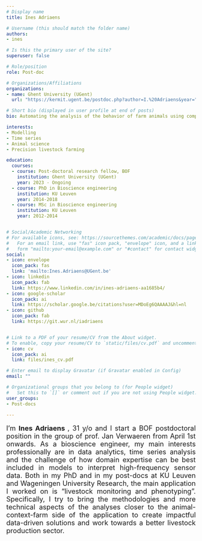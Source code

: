 ```yaml
---
# Display name
title: Ines Adriaens

# Username (this should match the folder name)
authors:
- ines

# Is this the primary user of the site?
superuser: false

# Role/position
role: Post-doc

# Organizations/Affiliations
organizations:
- name: Ghent University (UGent)
  url: "https://kermit.ugent.be/postdoc.php?author=I.%20Adriaens&year="

# Short bio (displayed in user profile at end of posts)
bio: Automating the analysis of the behavior of farm animals using computer vision

interests:
- Modelling
- Time series
- Animal science
- Precision livestock farming

education:
  courses:
  - course: Post-doctoral research fellow, BOF 
    institution: Ghent University (UGent)
    year: 2023 - Ongoing 
  - course: PhD in Bioscience engineering
    institution: KU Leuven
    year: 2014-2018
  - course: MSc in Bioscience engineering
    institution: KU Leuven
    year: 2012-2014


# Social/Academic Networking
# For available icons, see: https://sourcethemes.com/academic/docs/page-builder/#icons
#   For an email link, use "fas" icon pack, "envelope" icon, and a link in the
#   form "mailto:your-email@example.com" or "#contact" for contact widget.
social:
- icon: envelope
  icon_pack: fas
  link: 'mailto:Ines.Adriaens@UGent.be'
- icon: linkedin
  icon_pack: fab
  link: https://www.linkedin.com/in/ines-adriaens-aa1685b4/
- icon: google-scholar
  icon_pack: ai
  link: https://scholar.google.be/citations?user=MDoEg6QAAAAJ&hl=nl
- icon: github
  icon_pack: fab
  link: https://git.wur.nl/iadriaens


# Link to a PDF of your resume/CV from the About widget.
# To enable, copy your resume/CV to `static/files/cv.pdf` and uncomment the lines below.
- icon: cv
  icon_pack: ai
  link: files/ines_cv.pdf

# Enter email to display Gravatar (if Gravatar enabled in Config)
email: ""

# Organizational groups that you belong to (for People widget)
#   Set this to `[]` or comment out if you are not using People widget.
user_groups:
- Post-docs

---
```


<p align="justify" style="font-size:18px;"> I’m <b> Ines Adriaens </b>, 31 y/o and I start a BOF postdoctoral position in the group of prof. Jan Verwaeren from April 1st onwards. As a bioscience engineer, my main interests professionally are in data analytics, time series analysis and the challenge of how domain expertise can be best included in models to interpret high-frequency sensor data. Both in my PhD and in my post-docs at KU Leuven and Wageningen University Research, the main application I worked on is “livestock monitoring and phenotyping”. Specifically, I try to bring the methodologies and more technical aspects of the analyses closer to the animal-context-farm side of the application to create impactful data-driven solutions and work towards a better livestock production sector. </p>  